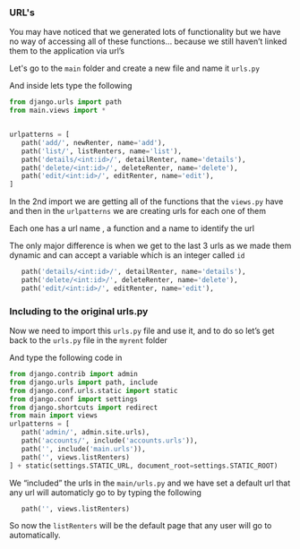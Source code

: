 ### URL's

You may have noticed that we generated lots of functionality but we have no way of accessing all of these functions… because we still haven’t linked them to the application via url’s

Let's go to the `main` folder and create a new file and name it `urls.py`

And inside lets type the following

```python
from django.urls import path
from main.views import *


urlpatterns = [
   path('add/', newRenter, name='add'),
   path('list/', listRenters, name='list'),
   path('details/<int:id>/', detailRenter, name='details'),
   path('delete/<int:id>/', deleteRenter, name='delete'),
   path('edit/<int:id>/', editRenter, name='edit'),
]
```

In the 2nd import we are getting all of the functions that the `views.py` have and then in the `urlpatterns` we are creating urls for each one of them

Each one has a url name , a function and a name to identify the url

The only major difference is when we get to the last 3 urls as we made them dynamic and can accept a variable which is an integer called `id`

```python
   path('details/<int:id>/', detailRenter, name='details'),
   path('delete/<int:id>/', deleteRenter, name='delete'),
   path('edit/<int:id>/', editRenter, name='edit'),
```

### Including to the original urls.py

Now we need to import this `urls.py` file and use it, and to do so let’s get back to the `urls.py` file in the `myrent` folder

And type the following code in

```python
from django.contrib import admin
from django.urls import path, include
from django.conf.urls.static import static
from django.conf import settings
from django.shortcuts import redirect
from main import views
urlpatterns = [
   path('admin/', admin.site.urls),
   path('accounts/', include('accounts.urls')),
   path('', include('main.urls')),
   path('', views.listRenters)
] + static(settings.STATIC_URL, document_root=settings.STATIC_ROOT)
```

We “included” the urls in the `main/urls.py` and we have set a default url that any url will automaticly go to by typing the following

```python
   path('', views.listRenters)
```

So now the `listRenters` will be the default page that any user will go to automatically.
